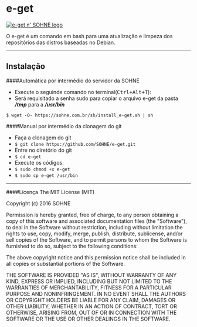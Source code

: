 e-get
===================

[![e-get n' SOHNE logo](https://sohne.com.br/img/sohne_e-get.png)](https://sohne.com.br/e-get)

O e-get é um comando em bash para uma atualização e limpeza dos repositórios das distros baseadas no Debian.

----------


Instalação
-------------

####Automática por intermédio do servidor da SOHNE
- Execute o seguinde comando no terminal(<kbd>Ctrl+Alt+T</kbd>):
 - Será requisitado a senha sudo para copiar o arquivo e-get da pasta ***/tmp*** para a ***/usr/bin***
```
$ wget -O- https://sohne.com.br/sh/install_e-get.sh | sh
```
####Manual por intermédio da clonagem do git
- Faça a clonagem do git
 - ```$ git clone https://github.com/SOHNE/e-get.git```
- Entre no diretório do git
 - ```$ cd e-get```
- Execute os códigos:
 - ```$ sudo chmod +x e-get```
 - ```$ sudo cp e-get /usr/bin```

----------

####Licença
The MIT License (MIT)

Copyright (c) 2016 SOHNE

Permission is hereby granted, free of charge, to any person obtaining a copy of
this software and associated documentation files (the "Software"), to deal in
the Software without restriction, including without limitation the rights to
use, copy, modify, merge, publish, distribute, sublicense, and/or sell copies of
the Software, and to permit persons to whom the Software is furnished to do so,
subject to the following conditions:

The above copyright notice and this permission notice shall be included in all
copies or substantial portions of the Software.

THE SOFTWARE IS PROVIDED "AS IS", WITHOUT WARRANTY OF ANY KIND, EXPRESS OR
IMPLIED, INCLUDING BUT NOT LIMITED TO THE WARRANTIES OF MERCHANTABILITY, FITNESS
FOR A PARTICULAR PURPOSE AND NONINFRINGEMENT. IN NO EVENT SHALL THE AUTHORS OR
COPYRIGHT HOLDERS BE LIABLE FOR ANY CLAIM, DAMAGES OR OTHER LIABILITY, WHETHER
IN AN ACTION OF CONTRACT, TORT OR OTHERWISE, ARISING FROM, OUT OF OR IN
CONNECTION WITH THE SOFTWARE OR THE USE OR OTHER DEALINGS IN THE SOFTWARE.
